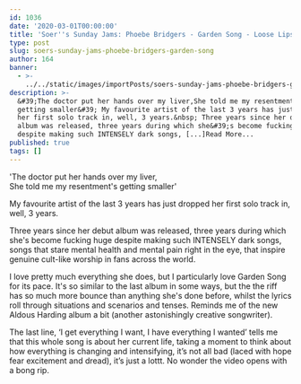 ```yaml
---
id: 1036
date: '2020-03-01T00:00:00'
title: 'Soer''s Sunday Jams: Phoebe Bridgers - Garden Song - Loose Lips'
type: post
slug: soers-sunday-jams-phoebe-bridgers-garden-song
author: 164
banner:
  - >-
    ../../static/images/importPosts/soers-sunday-jams-phoebe-bridgers-garden-song/image1036.jpeg
description: >-
  &#39;The doctor put her hands over my liver,She told me my resentment&#39;s
  getting smaller&#39; My favourite artist of the last 3 years has just dropped
  her first solo track in, well, 3 years.&nbsp; Three years since her debut
  album was released, three years during which she&#39;s become fucking huge
  despite making such INTENSELY dark songs, [...]Read More...
published: true
tags: []
---
```

'The doctor put her hands over my liver,  
She told me my resentment's getting smaller'

My favourite artist of the last 3 years has just dropped her first solo track in, well, 3 years. 

Three years since her debut album was released, three years during which she's become fucking huge despite making such INTENSELY dark songs, songs that stare mental health and mental pain right in the eye, that inspire genuine cult-like worship in fans across the world. 

I love pretty much everything she does, but I particularly love Garden Song for its pace. It's so similar to the last album in some ways, but the the riff has so much more bounce than anything she's done before, whilst the lyrics roll through situations and scenarios and tenses. Reminds me of the new Aldous Harding album a bit (another astonishingly creative songwriter).

The last line, ‘I get everything I want, I have everything I wanted’ tells me that this whole song is about her current life, taking a moment to think about how everything is changing and intensifying, it’s not all bad (laced with hope fear excitement and dread), it’s just a lottt. No wonder the video opens with a bong rip.